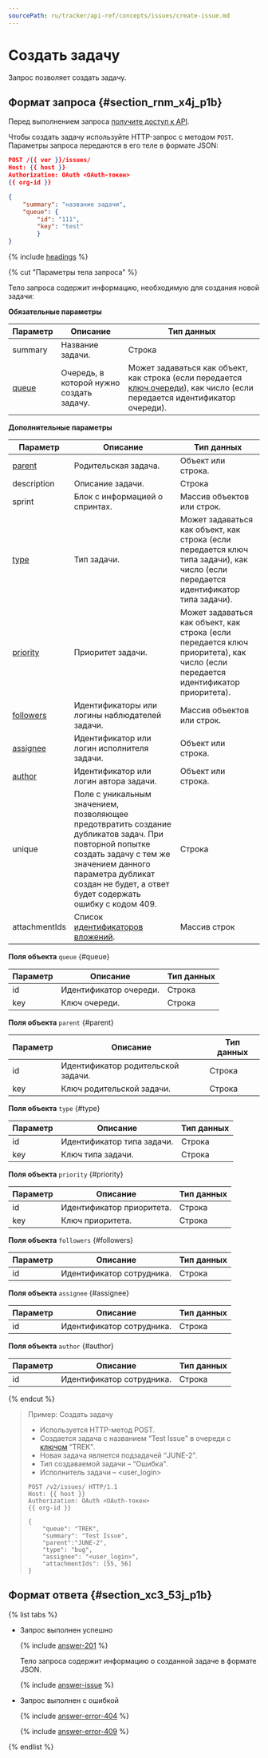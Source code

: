 ```yaml
---
sourcePath: ru/tracker/api-ref/concepts/issues/create-issue.md
---
```

# Создать задачу

Запрос позволяет создать задачу.

## Формат запроса {#section_rnm_x4j_p1b}

Перед выполнением запроса [получите доступ к API](../access.md).

Чтобы создать задачу используйте HTTP-запрос с методом `POST`. Параметры запроса передаются в его теле в формате JSON:

```json
POST /{{ ver }}/issues/
Host: {{ host }}
Authorization: OAuth <OAuth-токен>
{{ org-id }}

{
    "summary": "название задачи",
    "queue": {
        "id": "111",
        "key": "test"
        }
}
```
{% include [headings](../../../_includes/tracker/api/headings.md) %}

{% cut "Параметры тела запроса" %}

Тело запроса содержит информацию, необходимую для создания новой задачи:

**Обязательные параметры**

Параметр | Описание | Тип данных
----- | ----- | -----
summary | Название задачи.| Строка
[queue](#queue) | Очередь, в которой нужно создать задачу.| Может задаваться как объект, как строка (если передается [ключ очереди](../../manager/create-queue.md#key)), как число (если передается идентификатор очереди).

**Дополнительные параметры**

Параметр | Описание | Тип данных
----- | ----- | -----
[parent](#parent) | Родительская задача. | Объект или строка.
description | Описание задачи. | Строка
sprint | Блок с информацией о спринтах. | Массив объектов или строк.
[type](#type) | Тип задачи. | Может задаваться как объект, как строка (если передается ключ типа задачи), как число (если передается идентификатор типа задачи).
[priority](#priority) | Приоритет задачи. | Может задаваться как объект, как строка (если передается ключ приоритета), как число (если передается идентификатор приоритета).
[followers](#followers) | Идентификаторы или логины наблюдателей задачи. | Массив объектов или строк.
[assignee](#assignee) | Идентификатор или логин исполнителя задачи. | Объект или строка.
[author](#author) | Идентификатор или логин автора задачи. | Объект или строка.
unique | Поле с уникальным значением, позволяющее предотвратить создание дубликатов задач. При повторной попытке создать задачу с тем же значением данного параметра дубликат создан не будет, а ответ будет содержать ошибку с кодом 409. | Строка
attachmentIds | Список [идентификаторов вложений](temp-attachment.md). | Массив строк

**Поля объекта** `queue` {#queue}

Параметр | Описание | Тип данных
----- | ----- | -----
id | Идентификатор очереди. | Строка
key | Ключ очереди. | Строка

**Поля объекта** `parent` {#parent}

Параметр | Описание | Тип данных
----- | ----- | -----
id | Идентификатор родительской задачи. | Строка
key | Ключ родительской задачи. | Строка

**Поля объекта** `type` {#type}

Параметр | Описание | Тип данных
----- | ----- | -----
id | Идентификатор типа задачи. | Строка
key | Ключ типа задачи. | Строка

**Поля объекта** `priority` {#priority}

Параметр | Описание | Тип данных
----- | ----- | -----
id | Идентификатор приоритета. | Строка
key | Ключ приоритета. | Строка

**Поля объекта** `followers` {#followers}

Параметр | Описание | Тип данных
----- | ----- | -----
id | Идентификатор сотрудника. | Строка

**Поля объекта** `assignee` {#assignee}

Параметр | Описание | Тип данных
----- | ----- | -----
id | Идентификатор сотрудника. | Строка

**Поля объекта** `author` {#author}

Параметр | Описание | Тип данных
----- | ----- | -----
id | Идентификатор сотрудника. | Строка

{% endcut %}

> Пример: Создать задачу
> 
> - Используется HTTP-метод POST.
> - Создается задача с названием <q>Test Issue</q> в очереди с [ключом](../../manager/create-queue.md#key) <q>TREK</q>.
> - Новая задача является подзадачей <q>JUNE-2</q>.
> - Тип создаваемой задачи – <q>Ошибка</q>.
> - Исполнитель задачи – <user_login>
> 
> ```
> POST /v2/issues/ HTTP/1.1
> Host: {{ host }}
> Authorization: OAuth <OAuth-токен>
> {{ org-id }}
> 
> {
>     "queue": "TREK",
>     "summary": "Test Issue",
>     "parent":"JUNE-2",
>     "type": "bug",
>     "assignee": "<user_login>",
>     "attachmentIds": [55, 56]
> }
> ```

## Формат ответа {#section_xc3_53j_p1b}

{% list tabs %}

- Запрос выполнен успешно

  {% include [answer-201](../../../_includes/tracker/api/answer-201.md) %}
  
  Тело запроса содержит информацию о созданной задаче в формате JSON.

  {% include [answer-issue](../../../_includes/tracker/api/answer-issue.md) %}

- Запрос выполнен с ошибкой

  {% include [answer-error-404](../../../_includes/tracker/api/answer-error-404.md) %}

  {% include [answer-error-409](../../../_includes/tracker/api/answer-error-409.md) %}

{% endlist %}
